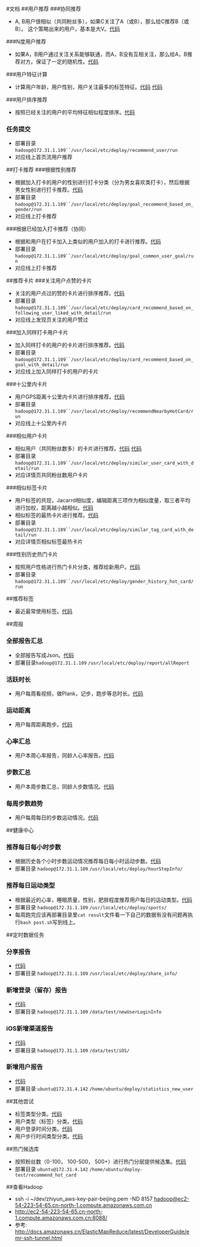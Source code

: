 #文档
##用户推荐
###协同推荐
* A, B用户很相似（共同粉丝多），如果C关注了A（或B），那么给C推荐B（或B）。 这个策略出来的用户，基本是大V。[代码](https://github.com/zhiyun168/feel-recommend/blob/master/src/main/scala/com/feel/recommend/RecommendUserBasedOnAlsoFollowing.scala) 


###N度用户推荐
* 如果A，B用户通过关注关系能够联通，而A，B没有互相关注，那么给A，B推荐对方。保证了一定的随机性。[代码](https://github.com/zhiyun168/feel-recommend/blob/master/src/main/scala/com/feel/recommend/RecommendUserBasedOnCCFollowing.scala)

###用户特征计算
* 计算用户年龄，用户性别，用户关注最多的标签特征。[代码](https://github.com/zhiyun168/feel-recommend/blob/master/src/main/scala/com/feel/recommend/UserInfoData.scala) [代码](https://github.com/zhiyun168/feel-recommend/blob/master/src/main/scala/com/feel/recommend/UserInfoFeature.scala) 

###用户排序推荐

* 按照已经关注的用户的平均特征相似程度排序。[代码](https://github.com/zhiyun168/feel-recommend/blob/master/src/main/scala/com/feel/recommend/RankRecommendedUser.scala)
 
### 任务提交
* 部署目录  `hadoop@172.31.1.109``/usr/local/etc/deploy/recommend_user/run`
* 对应线上首页流用户推荐

##打卡推荐
###根据性别推荐
* 根据加入打卡的用户的性别进行打卡分类（分为男女喜欢类打卡），然后根据男女性别进行打卡推荐。[代码](https://github.com/zhiyun168/feel-recommend/blob/master/src/main/scala/com/feel/recommend/RecommendGoalBasedOnGender.scala)
* 部署目录`hadoop@172.31.1.109``/usr/local/etc/deploy/goal_recommend_based_on_gender/run`
* 对应线上打卡推荐

###根据已经加入打卡推荐（协同）
* 根据和用户在打卡加入上类似的用户加入的打卡进行推荐。[代码](https://github.com/zhiyun168/feel-recommend/blob/master/src/main/scala/com/feel/recommend/RecommendGoalBaseOnSameGoalJoinedUser.scala)
* 部署目录`hadoop@172.31.1.109``/usr/local/etc/deploy/goal_common_user_goal/run`
* 对应线上打卡推荐


##推荐卡片
###关注用户点赞的卡片
* 关注的用户点过的赞的卡片进行排序推荐。[代码](https://github.com/zhiyun168/feel-recommend/blob/master/src/main/scala/com/feel/recommend/RecommendCardBasedOnFolowingUserLiked.scala)
* 部署目录 `hadoop@172.31.1.109``/usr/local/etc/deploy/card_recommend_based_on_following_user_liked_with_detail/run`
* 对应线上发现页关注的用户赞过

###加入同样打卡用户卡片
* 加入同样打卡的用户的卡片进行排序推荐。[代码](https://github.com/zhiyun168/feel-recommend/blob/master/src/main/scala/com/feel/recommend/RecommendCardBasedOnGoalJoined.scala)
* 部署目录 `hadoop@172.31.1.109``/usr/local/etc/deploy/card_recommend_based_on_goal_with_detail/run`
* 对应线上加入同样打卡的用户的卡片

###十公里内卡片
* 用户GPS距离十公里内卡片进行排序推荐。[代码](https://github.com/zhiyun168/feel-recommend/blob/master/src/main/scala/com/feel/recommend/RecommendCardBasedOnNearbyHot.scala)
* 部署目录 `hadoop@172.31.1.109``/usr/local/etc/deploy/recommendNearbyHotCard/run`
* 对应线上十公里内卡片

###相似用户卡片
* 相似用户（共同粉丝数多）的卡片进行推荐。[代码](https://github.com/zhiyun168/feel-recommend/blob/master/src/main/scala/com/feel/recommend/RecommendSimilarUser.scala) [代码](https://github.com/zhiyun168/feel-recommend/blob/master/src/main/scala/com/feel/recommend/RecommendCardForSimilarUser.scala)
* 部署目录 `hadoop@172.31.1.109``/usr/local/etc/deploy/similar_user_card_with_detail/run`
* 对应详情页共同粉丝数用户卡片

###相似标签卡片
* 用户标签的共现，Jacarrd相似度，编辑距离三项作为相似度量，取三者平均进行加权，距离越小越相似。[代码](https://github.com/zhiyun168/feel-recommend/blob/master/src/main/scala/com/feel/recommend/RecommendSimilarTag.scala)
* 相似标签的最热卡片进行推荐。[代码](https://github.com/zhiyun168/feel-recommend/blob/master/src/main/scala/com/feel/recommend/RecommendCardForSimilarTag.scala)
*  部署目录 `hadoop@172.31.1.109``/usr/local/etc/deploy/similar_tag_card_with_detail/run`
*  对应详情页相似标签最热卡片

###性别历史热门卡片
* 按照用户性格进行热门卡片分类，推荐给新用户。[代码](https://github.com/zhiyun168/feel-recommend/blob/master/src/main/scala/com/feel/recommend/RecommendHistoryHotContextBasedOnGender.scala)
* 部署目录 `hadoop@172.31.1.109``/usr/local/etc/deploy/gender_history_hot_card/run`

##推荐标签
* 最近最常使用标签。[代码](https://github.com/zhiyun168/feel-recommend/blob/master/src/main/scala/com/feel/recommend/RecentlyMostlyUsedTag.scala)

##周报
### 全部报告汇总

* 全部报告写成Json。[代码](https://github.com/zhiyun168/feel-recommend/blob/master/src/main/scala/com/feel/statistics/AllReport.scala) 
* 部署目录`hadoop@172.31.1.109` `/usr/local/etc/deploy/report/allReport`

### 活跃时长
* 用户每周看视频，做Plank，记步，跑步等总时长。[代码](https://github.com/zhiyun168/feel-recommend/blob/master/src/main/scala/com/feel/statistics/ActivityTimeReport.scala)

### 运动距离
* 用户每周距离跑步。[代码](https://github.com/zhiyun168/feel-recommend/blob/master/src/main/scala/com/feel/statistics/DistanceReport.scala)

### 心率汇总
* 用户本周心率报告，同龄人心率报告。[代码](https://github.com/zhiyun168/feel-recommend/blob/master/src/main/scala/com/feel/statistics/HeartRatioReport.scala)

### 步数汇总
* 用户本周步数汇总，同龄人步数情况。[代码](https://github.com/zhiyun168/feel-recommend/blob/master/src/main/scala/com/feel/statistics/StepReport.scala) 

### 每周步数趋势
* 用户每周每日的步数运动情况。[代码](https://github.com/zhiyun168/feel-recommend/blob/master/src/main/scala/com/feel/statistics/WeeklyDayStepTrend.scala)

##健康中心
### 推荐每日每小时步数
* 根据历史各个小时步数运动情况推荐每日每小时运动步数。[代码](https://github.com/zhiyun168/feel-recommend/blob/master/src/main/scala/com/feel/recommend/RecommendPlanForStepTarget.scala)
* 部署目录 `hadoop@172.31.1.109` `/usr/local/etc/deploy/hourStepInfo/`

### 推荐每日运动类型
* 根据最近的心率，睡眠质量，性别，肥胖程度推荐用户每日的运动类型。[代码](https://github.com/zhiyun168/feel-recommend/blob/master/src/main/scala/com/feel/recommend/RecommendSportsBasedUserInfo.scala)
* 部署目录 `hadoop@172.31.1.109` `/usr/local/etc/deploy/sports/`
* 每周跑完应该再部署目录里`cat result`文件看一下自己的数据有没有问题再执行`bash post.sh`写到线上。

##定时数据任务
### 分享报告
* [代码](https://github.com/zhiyun168/feel-recommend/blob/master/src/main/scala/com/feel/statistics/ShareInfo.scala)
* 部署目录  `hadoop@172.31.1.109` `/usr/local/etc/deploy/share_info/` 

### 新增登录（留存）报告 
* [代码](https://github.com/zhiyun168/feel-recommend/blob/master/src/main/scala/com/feel/statistics/NewUserLogInfo.scala)
* 部署目录 `hadoop@172.31.1.109` `/data/test/newUserLoginInfo`

### iOS新增渠道报告
* [代码](https://github.com/zhiyun168/feel-recommend/blob/master/src/main/scala/com/feel/statistics/ChannelIOSDataInfo.scala)
* 部署目录 `hadoop@172.31.1.109` `/data/test/iOS/`

### 新增用户报告
* [代码](https://github.com/zhiyun168/feel-recommend/blob/master/src/main/scala/com/feel/statistics/NewUserMetric.scala)
* 部署目录 `ubuntu@172.31.4.142` `/home/ubuntu/deploy/statistics_new_user`

##其他尝试
* 标签类型分类。[代码](https://github.com/zhiyun168/feel-recommend/blob/master/src/main/scala/com/feel/recommend/ClassifyTag.scala)
* 用户类型（标签）分类。[代码](https://github.com/zhiyun168/feel-recommend/blob/master/src/main/scala/com/feel/recommend/ClassifyUserType.scala)
* 用户登录时间分类。[代码](https://github.com/zhiyun168/feel-recommend/blob/master/src/main/scala/com/feel/statistics/UserLogInTimeAnalysis.scala)
* 用户步行时间类型分类。[代码](https://github.com/zhiyun168/feel-recommend/blob/master/src/main/scala/com/feel/statistics/StepGame.scala)

##热门候选库
* 按照粉丝数（0-100， 100-500， 500+）进行热门分层提供候选集。[代码](https://github.com/zhiyun168/feel-recommend/blob/master/src/main/scala/com/feel/recommend/RecommendHotCardBasedOnKLDivergence.scala)
* 部署目录 `ubuntu@172.31.4.142` `/home/ubuntu/deploy-test/recommend_hot_card`


##查看Hadoop
* ssh -i ~/dev/zhiyun_aws-key-pair-beijing.pem -ND 8157 hadoop@ec2-54-223-54-65.cn-north-1.compute.amazonaws.com.cn
* http://ec2-54-223-54-65.cn-north-1.compute.amazonaws.com.cn:8088/
* 参考: http://docs.amazonaws.cn/ElasticMapReduce/latest/DeveloperGuide/emr-ssh-tunnel.html
